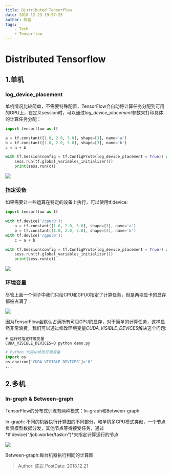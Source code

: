 ```yaml
---
title: Distributed Tensorflow
date: 2018-12-23 19:57:25
author: 陈岩
tags: 
    - Tech
    - Tensorflow
---
```

# Distributed Tensorflow

## 1.单机

### log_device_placement

单机情况比较简单，不需要特殊配置，TensorFlow会自动将计算任务分配到可用的GPU上，在定义session时，可以通过*log_device_placement*参数来打印具体的计算任务分配：

```python
import tensorflow as tf

a = tf.constant([1.0, 2.0, 3.0], shape=[3], name='a')
b = tf.constant([1.0, 2.0, 3.0], shape=[3], name='b')
c = a + b

with tf.Session(config = tf.ConfigProto(log_device_placement = True)) as sess:
    sess.run(tf.global_variables_initializer())
    print(sess.run(c))
```

<img src="1.png" />

### 指定设备

如果需要让一些运算在特定的设备上执行，可以使用tf.device:

```python
import tensorflow as tf

with tf.device('/cpu:0'):
	a = tf.constant([1.0, 2.0, 3.0], shape=[3], name='a')
	b = tf.constant([1.0, 2.0, 3.0], shape=[3], name='b')
with tf.device('/gpu:0'):
	c = a + b

with tf.Session(config = tf.ConfigProto(log_device_placement = True)) as sess:
    sess.run(tf.global_variables_initializer())
    print(sess.run(c))
```

<img src="2.png" />

### 环境变量

尽管上面一个例子中我们只给CPU和GPU0指定了计算任务，但是两块显卡的显存都被占满了：

<img src="3.png" />

因为TensorFlow会默认占满所有可见GPU的显存，对于简单的计算任务，这样显然非常浪费，我们可以通过修改环境变量*CUDA_VISIBLE_DEVICES*解决这个问题:

```shell
# 运行时指定环境变量
CUDA_VISIBLE_DEVICES=0 python demo.py
```

```python
# Python 代码中修改环境变量
import os
os.environ['CUDA_VISIBLE_DEVICES']='0'
...
```



## 2.多机

### In-graph & Between-graph

TensorFlow的分布式训练有两种模式：In-graph和Between-graph

In-graph: 不同的机器执行计算图的不同部分，和单机多GPU模式类似，一个节点负责模型数据分发，其他节点等待接受任务，通过*tf.device("/job:worker/task:n")*来指定计算运行的节点

<img src="5.png" />

Between-graph:每台机器执行相同的计算图

 > Author: 陈岩
 > PostDate: 2018.12.21
